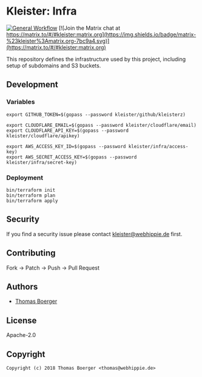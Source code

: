 # Kleister: Infra

[![General Workflow](https://github.com/kleister/kleister-infra/actions/workflows/general.yml/badge.svg)](https://github.com/kleister/kleister-infra/actions/workflows/general.yml) [![Join the Matrix chat at https://matrix.to/#/#kleister:matrix.org](https://img.shields.io/badge/matrix-%23kleister%3Amatrix.org-7bc9a4.svg)](https://matrix.to/#/#kleister:matrix.org)

This repository defines the infrastructure used by this project, including setup
of subdomains and S3 buckets.

## Development

### Variables

```console
export GITHUB_TOKEN=$(gopass --password kleister/github/kleisterz)

export CLOUDFLARE_EMAIL=$(gopass --password kleister/cloudflare/email)
export CLOUDFLARE_API_KEY=$(gopass --password kleister/cloudflare/apikey)

export AWS_ACCESS_KEY_ID=$(gopass --password kleister/infra/access-key)
export AWS_SECRET_ACCESS_KEY=$(gopass --password kleister/infra/secret-key)
```

### Deployment

```console
bin/terraform init
bin/terraform plan
bin/terraform apply
```

## Security

If you find a security issue please contact
[kleister@webhippie.de](mailto:kleister@webhippie.de) first.

## Contributing

Fork -> Patch -> Push -> Pull Request

## Authors

-   [Thomas Boerger](https://github.com/tboerger)

## License

Apache-2.0

## Copyright

```console
Copyright (c) 2018 Thomas Boerger <thomas@webhippie.de>
```
